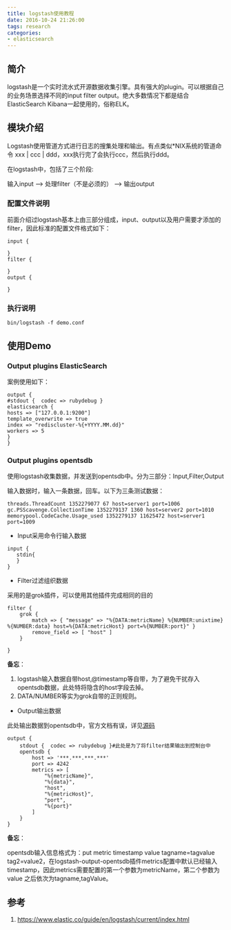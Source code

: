 ```yaml
---
title: logstash使用教程
date: 2016-10-24 21:26:00
tags: research
categories:
- elasticsearch
---
```

## 简介
logstash是一个实时流水式开源数据收集引擎。具有强大的plugin。可以根据自己的业务场景选择不同的input filter output。绝大多数情况下都是结合ElasticSearch Kibana一起使用的，俗称ELK。
## 模块介绍
Logstash使用管道方式进行日志的搜集处理和输出。有点类似*NIX系统的管道命令 xxx | ccc | ddd，xxx执行完了会执行ccc，然后执行ddd。

在logstash中，包括了三个阶段:

输入input --> 处理filter（不是必须的） --> 输出output
### 配置文件说明
前面介绍过logstash基本上由三部分组成，input、output以及用户需要才添加的filter，因此标准的配置文件格式如下：
```
input {
   
}
filter {
    
}
output {
    
}
```
### 执行说明
```
bin/logstash -f demo.conf
```
## 使用Demo
### Output plugins ElasticSearch
案例使用如下：
```
output {
#stdout {  codec => rubydebug }
elasticsearch {
hosts => ["127.0.0.1:9200"]
template_overwrite => true
index => "rediscluster-%{+YYYY.MM.dd}"
workers => 5
}
}
```
### Output plugins opentsdb
使用logstash收集数据，并发送到opentsdb中。分为三部分：Input,Filter,Output

输入数据时，输入一条数据，回车。以下为三条测试数据：
```
threads.ThreadCount 1352279077 67 host=server1 port=1006
gc.PSScavenge.CollectionTime 1352279137 1360 host=server2 port=1010
memorypool.CodeCache.Usage_used 1352279137 11625472 host=server1 port=1009
```

- Input采用命令行输入数据
```
input {
   stdin{
   }
}
```

- Filter过滤组织数据

采用的是grok插件，可以使用其他插件完成相同的目的
```
filter {
    grok { 
        match => { "message" => "%{DATA:metricName} %{NUMBER:unixtime} %{NUMBER:data} host=%{DATA:metricHost} port=%{NUMBER:port}" }  
        remove_field => [ "host" ]
    }
    
} 
```
**备忘**：

1. logstash输入数据自带host,@timestamp等自带，为了避免干扰存入opentsdb数据，此处特将隐含的host字段去掉。
2. DATA/NUMBER等实为grok自带的正则规则。
- Output输出数据

此处输出数据到opentsdb中，官方文档有误，详见[源码](https://github.com/logstash-plugins/logstash-output-opentsdb/blob/master/lib/logstash/outputs/opentsdb.rb)
```
output {
    stdout {  codec => rubydebug }#此处是为了将filter结果输出到控制台中
    opentsdb {
        host => '***.***.***.***'
        port => 4242
        metrics => [
            "%{metricName}",
            "%{data}",
            "host",
            "%{metricHost}",
            "port",
            "%{port}"
        ]
    }
}
```
**备忘**：

opentsdb输入信息格式为：put metric timestamp value tagname=tagvalue tag2=value2，在logstash-output-opentsdb插件metrics配置中默认已经输入timestamp，因此metrics需要配置的第一个参数为metricName，第二个参数为 value 之后依次为tagname,tagValue。

## 参考
1. https://www.elastic.co/guide/en/logstash/current/index.html